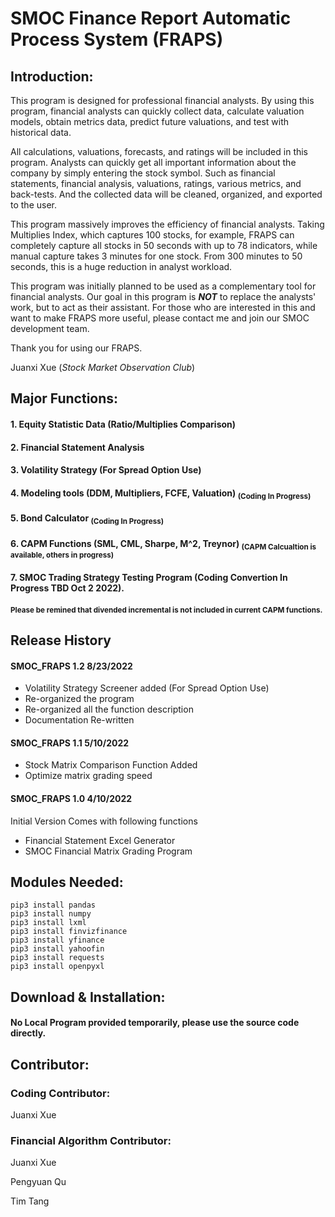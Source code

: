 # SMOC Finance Report Automatic Process System (FRAPS)
## Introduction:
This program is designed for professional financial analysts. By using this program, financial analysts can quickly collect data, calculate valuation models, obtain metrics data, predict future valuations, and test with historical data.

All calculations, valuations, forecasts, and ratings will be included in this program.
Analysts can quickly get all important information about the company by simply entering the stock symbol. Such as financial statements, financial analysis, valuations, ratings, various metrics, and back-tests. And the collected data will be cleaned, organized, and exported to the user.

This program massively improves the efficiency of financial analysts. Taking Multiplies Index, which captures 100 stocks, for example, FRAPS can completely capture all stocks in 50 seconds with up to 78 indicators, while manual capture takes 3 minutes for one stock. From 300 minutes to 50 seconds, this is a huge reduction in analyst workload.

This program was initially planned to be used as a complementary tool for financial analysts. Our goal in this program is ***NOT*** to replace the analysts' work, but to act as their assistant. For those who are interested in this and want to make FRAPS more useful, please contact me and join our SMOC development team.

Thank you for using our FRAPS.

Juanxi Xue (_Stock Market Observation Club_)

## Major Functions:
#### 1. Equity Statistic Data (Ratio/Multiplies Comparison)
#### 2. Financial Statement Analysis
#### 3. Volatility Strategy (For Spread Option Use)
#### 4. Modeling tools (DDM, Multipliers, FCFE, Valuation) <sub> (Coding In Progress) </sub>
#### 5. Bond Calculator <sub> (Coding In Progress) </sub>
#### 6. CAPM Functions (SML, CML, Sharpe, M^2, Treynor) <sub> (CAPM Calcualtion is available, others in progress) </sub>
#### 7. SMOC Trading Strategy Testing Program (Coding Convertion In Progress TBD Oct 2 2022). </sub>
#### <sub> Please be remined that divended incremental is not included in current CAPM functions. </sub>
## Release History
#### SMOC_FRAPS 1.2 8/23/2022
- Volatility Strategy Screener added (For Spread Option Use)
- Re-organized the program
- Re-organized all the function description
- Documentation Re-written

#### SMOC_FRAPS 1.1 5/10/2022
- Stock Matrix Comparison Function Added
- Optimize matrix grading speed

#### SMOC_FRAPS 1.0 4/10/2022
Initial Version Comes with following functions
- Financial Statement Excel Generator
- SMOC Financial Matrix Grading Program

## Modules Needed:
```
pip3 install pandas
pip3 install numpy
pip3 install lxml
pip3 install finvizfinance
pip3 install yfinance
pip3 install yahoofin
pip3 install requests
pip3 install openpyxl
```
## Download & Installation:
#### No Local Program provided temporarily, please use the source code directly.

## Contributor:
### Coding Contributor:
Juanxi Xue
### Financial Algorithm Contributor:
Juanxi Xue

Pengyuan Qu

Tim Tang
